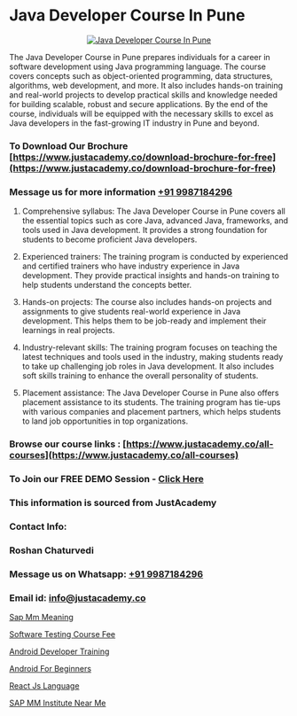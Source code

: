 # Java Developer Course In Pune

<p align="center">
  <a href="https://justacademy.co/course-detail/core-java-training">
    <img src="https://justacademy.co/storage2/course_image/1677245426_course_image.webp" alt="Java Developer Course In Pune">
  </a>
</p>


The Java Developer Course in Pune prepares individuals for a career in software development using Java programming language. The course covers concepts such as object-oriented programming, data structures, algorithms, web development, and more. It also includes hands-on training and real-world projects to develop practical skills and knowledge needed for building scalable, robust and secure applications. By the end of the course, individuals will be equipped with the necessary skills to excel as Java developers in the fast-growing IT industry in Pune and beyond. 
### To Download Our Brochure [https://www.justacademy.co/download-brochure-for-free](https://www.justacademy.co/download-brochure-for-free)
### Message us for more information [+91 9987184296](https://api.whatsapp.com/send?phone=919987184296)
1) Comprehensive syllabus: The Java Developer Course in Pune covers all the essential topics such as core Java, advanced Java, frameworks, and tools used in Java development. It provides a strong foundation for students to become proficient Java developers.

2) Experienced trainers: The training program is conducted by experienced and certified trainers who have industry experience in Java development. They provide practical insights and hands-on training to help students understand the concepts better.

3) Hands-on projects: The course also includes hands-on projects and assignments to give students real-world experience in Java development. This helps them to be job-ready and implement their learnings in real projects.

4) Industry-relevant skills: The training program focuses on teaching the latest techniques and tools used in the industry, making students ready to take up challenging job roles in Java development. It also includes soft skills training to enhance the overall personality of students.

5) Placement assistance: The Java Developer Course in Pune also offers placement assistance to its students. The training program has tie-ups with various companies and placement partners, which helps students to land job opportunities in top organizations.

### Browse our course links : [https://www.justacademy.co/all-courses](https://www.justacademy.co/all-courses) 
### To Join our FREE DEMO Session - [Click Here](https://www.justacademy.co/register-for-course-demo)


### This information is sourced from JustAcademy
### Contact Info:
### Roshan Chaturvedi
### Message us on Whatsapp: [+91 9987184296](https://api.whatsapp.com/send?phone=919987184296)
### Email id: [info@justacademy.co](mailto:info@justacademy.co)
                
[Sap Mm Meaning](https://www.linkedin.com/pulse/sap-mm-meaning-justacademy-ahmedabad-ftmqe?trackingId=xb9dKMUR0Ca4XzZ%2BzwVCjg%3D%3D&lipi=urn%3Ali%3Apage%3Ad_flagship3_company_admin%3BO%2BCUjkhGSmWvdoCzc9%2FX%2FA%3D%3D)

[Software Testing Course Fee](https://www.linkedin.com/pulse/software-testing-course-fee-justacademy-liverpool-poe1f?trackingId=y4VTbalZ9JGPY0C0Hfb5ig%3D%3D&lipi=urn%3Ali%3Apage%3Ad_flagship3_company_admin%3BwUUQsYTGTZy3zMvOP%2FpbFA%3D%3D)

[Android Developer Training](https://medium.com/@prempja40/android-developer-training-89771576ed79)

[Android For Beginners](https://medium.com/@kumarishimmi99/android-for-beginners-4b4f857489c4)

[React Js Language](https://justacademyin.github.io/Articles/React-Js-Language)

[SAP MM Institute Near Me](https://justacademyin.github.io/Articles/SAP-MM-Institute-Near-Me)

